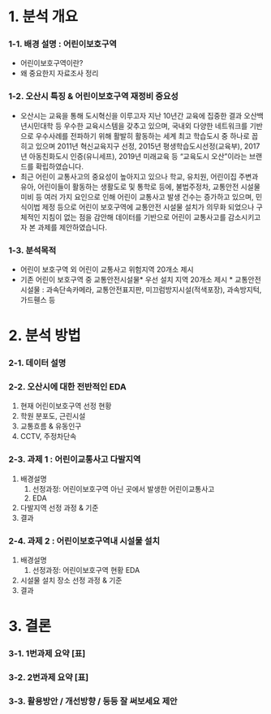 # 1. 분석 개요

### 1-1. 배경 설명 : 어린이보호구역

* 어린이보호구역이란?
* 왜 중요한지 자료조사 정리

### 1-2. 오산시 특징 & 어린이보호구역 재정비 중요성

* 오산시는 교육을 통해 도시혁신을 이루고자 지난 10년간 교육에 집중한 결과 오산백년시민대학 등 우수한 교육시스템을 갖추고 있으며, 국내외 다양한 네트워크를 기반으로 우수사례를 전파하기 위해 활발히 활동하는 세계 최고 학습도시 중 하나로 꼽히고 있으며 2011년 혁신교육지구 선정, 2015년 평생학습도시선정(교육부), 2017년 아동친화도시 인증(유니세프), 2019년 미래교육 등 “교육도시 오산”이라는 브랜드를 확립하였습니다.
* 최근 어린이 교통사고의 중요성이 높아지고 있으나 학교, 유치원, 어린이집 주변과 유아, 어린이들이 활동하는 생활도로 및 통학로 등에, 불법주정차, 교통안전 시설물 미비 등 여러 가지 요인으로 인해 어린이 교통사고 발생 건수는 증가하고 있으며, 민식이법 제정 등으로 어린이 보호구역에 교통안전 시설물 설치가 의무화 되었으나 구체적인 지침이 없는 점을 감안해 데이터를 기반으로 어린이 교통사고를 감소시키고자 본 과제를 제안하였습니다.

### 1-3. 분석목적

* 어린이 보호구역 외 어린이 교통사고 위험지역 20개소 제시
* 기존 어린이 보호구역 중 교통안전시설물* 우선 설치 지역 20개소 제시
  \* 교통안전시설물 : 과속단속카메라, 교통안전표지판, 미끄럼방지시설(적색포장), 과속방지턱, 가드휀스 등

# 2. 분석 방법

### 2-1. 데이터 설명

### 2-2. 오산시에 대한 전반적인 EDA 

1. 현재 어린이보호구역 선정 현황
2. 학원 분포도, 근린시설
3. 교통흐름 & 유동인구
4. CCTV, 주정차단속

### 2-3. 과제 1 : 어린이교통사고 다발지역

1. 배경설명
   1. 선정과정: 어린이보호구역 아닌 곳에서 발생한 어린이교통사고
   2. EDA
2. 다발지역 선정 과정 & 기준
3. 결과

### 2-4. 과제 2 : 어린이보호구역내 시설물 설치

1. 배경설명
   1. 선정과정: 어린이보호구역 현황 EDA
2. 시설물 설치 장소 선정 과정 & 기준
3. 결과



# 3. 결론

### 3-1. 1번과제 요약 [표]

### 3-2. 2번과제 요약 [표]

### 3-3. 활용방안 / 개선방향 / 등등 잘 써보세요 제안

